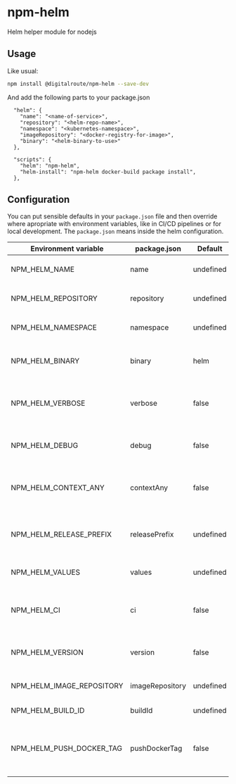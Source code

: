 # npm-helm

Helm helper module for nodejs

## Usage

Like usual:

```bash
npm install @digitalroute/npm-helm --save-dev
```

And add the following parts to your package.json

```jsonc
  "helm": {
    "name": "<name-of-service>",
    "repository": "<helm-repo-name>",
    "namespace": "<kubernetes-namespace>",
    "imageRepository": "<docker-registry-for-image>",
    "binary": "<helm-binary-to-use>"
  },

  "scripts": {
    "helm": "npm-helm",
    "helm-install": "npm-helm docker-build package install",
  },
```

## Configuration

You can put sensible defaults in your `package.json` file and then override where apropriate with environment variables, like in CI/CD pipelines or for local development. The `package.json` means inside the helm configuration.

| Environment variable      | package.json    | Default   | Description                                                                       |
| ------------------------- | --------------- | --------- | --------------------------------------------------------------------------------- |
| NPM_HELM_NAME             | name            | undefined | Name of service (mandatory)                                                       |
| NPM_HELM_REPOSITORY       | repository      | undefined | Helm repository (mandatory)                                                       |
| NPM_HELM_NAMESPACE        | namespace       | undefined | Kubernetes namespace (mandatory)                                                  |
| NPM_HELM_BINARY           | binary          | helm      | Which helm binary to use, typically helm or helm3                                 |
| NPM_HELM_VERBOSE          | verbose         | false     | Use verbose flags where possible when running helm or other things                |
| NPM_HELM_DEBUG            | debug           | false     | Turn on `set -x` for bash to get some shell debug                                 |
| NPM_HELM_CONTEXT_ANY      | contextAny      | false     | If set to true npm-helm will ignore kubernetes context                            |
| NPM_HELM_RELEASE_PREFIX   | releasePrefix   | undefined | Set a prefix for the installed helm chart, like prefix-name                       |
| NPM_HELM_VALUES           | values          | undefined | Add a values file to helm install/upgrade                                         |
| NPM_HELM_CI               | ci              | false     | If set to true it will treat things like it is doing a proper release             |
| NPM_HELM_VERSION          | version         | false     | Override the version inside `package.json` if needed                              |
| NPM_HELM_IMAGE_REPOSITORY | imageRepository | undefined | Override the docker image repository                                              |
| NPM_HELM_BUILD_ID         | buildId         | undefined | Override the build id                                                             |
| NPM_HELM_PUSH_DOCKER_TAG  | pushDockerTag   | false     | Push the original docker tag created, not the calculated version                  |
